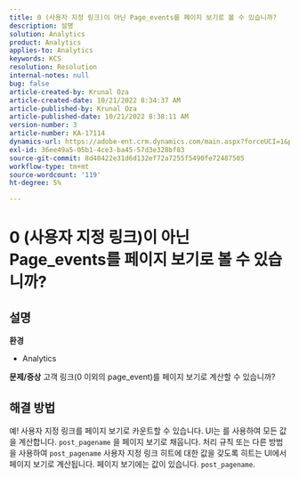 ```yaml
---
title: 0 (사용자 지정 링크)이 아닌 Page_events를 페이지 보기로 볼 수 있습니까?
description: 설명
solution: Analytics
product: Analytics
applies-to: Analytics
keywords: KCS
resolution: Resolution
internal-notes: null
bug: false
article-created-by: Krunal Oza
article-created-date: 10/21/2022 8:34:37 AM
article-published-by: Krunal Oza
article-published-date: 10/21/2022 8:38:11 AM
version-number: 3
article-number: KA-17114
dynamics-url: https://adobe-ent.crm.dynamics.com/main.aspx?forceUCI=1&pagetype=entityrecord&etn=knowledgearticle&id=e0d0b62f-1b51-ed11-bba2-0022480867fb
exl-id: 36ee49a5-05b1-4ce3-ba45-57d3e328bf83
source-git-commit: 8d40422e31d6d132ef72a7255f5490fe72487505
workflow-type: tm+mt
source-wordcount: '119'
ht-degree: 5%

---
```


# 0 (사용자 지정 링크)이 아닌 Page_events를 페이지 보기로 볼 수 있습니까?

## 설명

<b>환경</b>
- Analytics



<b>문제/증상</b>
고객 링크(0 이외의 page_event)를 페이지 보기로 계산할 수 있습니까?


## 해결 방법


예! 사용자 지정 링크를 페이지 보기로 카운트할 수 있습니다. UI는 를 사용하여 모든 값을 계산합니다. `post_pagename` 을 페이지 보기로 채웁니다. 처리 규칙 또는 다른 방법을 사용하여 `post_pagename` 사용자 지정 링크 히트에 대한 값을 갖도록 히트는 UI에서 페이지 보기로 계산됩니다. 페이지 보기에는 값이 있습니다. `post_pagename`.
